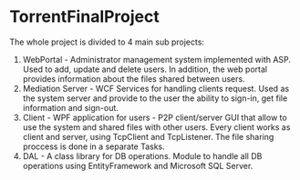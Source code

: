 # TorrentFinalProject
The whole project is divided to 4 main sub projects:
1) WebPortal - Administrator management system implemented with ASP. Used to add, update and delete users.
   In addition, the web portal provides information about the files shared between users.
2) Mediation Server - WCF Services for handling clients request.
   Used as the system server and provide to the user the ability to sign-in, get file information and sign-out.
3) Client - WPF application for users - P2P client/server GUI that allow to use the system and shared files with other users.
   Every client works as client and server, using TcpClient and TcpListener.
   The file sharing proccess is done in a separate Tasks.
4) DAL - A class library for DB operations.
   Module to handle all DB operations using EntityFramework and Microsoft SQL Server.

